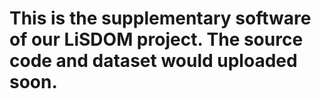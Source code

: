 # This is the supplementary software of our LiSDOM project. The source code and dataset would uploaded soon.
